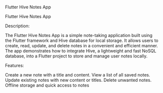 Flutter Hive Notes App

Flutter Hive Notes App

Description:

The Flutter Hive Notes App is a simple note-taking application built using the Flutter framework and Hive database for local storage. It allows users to create, read, update, and delete notes in a convenient and efficient manner. The app demonstrates how to integrate Hive, a lightweight and fast NoSQL database, into a Flutter project to store and manage user notes locally.

Features:

Create a new note with a title and content.
View a list of all saved notes.
Update existing notes with new content or titles.
Delete unwanted notes.
Offline storage and quick access to notes
